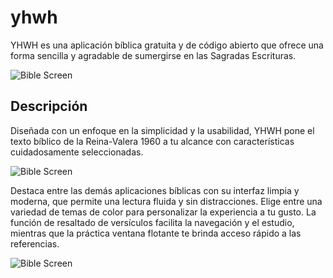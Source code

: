 # yhwh

YHWH es una aplicación bíblica gratuita y de código abierto que ofrece una forma sencilla y agradable de sumergirse en las Sagradas Escrituras.

![Bible Screen](https://github.com/llromerorr/yhwh/blob/master/screenshots/gitimg_1.png)


## Descripción

Diseñada con un enfoque en la simplicidad y la usabilidad, YHWH pone el texto bíblico de la Reina-Valera 1960 a tu alcance con características cuidadosamente seleccionadas.

![Bible Screen](https://github.com/llromerorr/yhwh/blob/master/screenshots/gitimg_2.png)

Destaca entre las demás aplicaciones bíblicas con su interfaz limpia y moderna, que permite una lectura fluida y sin distracciones. Elige entre una variedad de temas de color para personalizar la experiencia a tu gusto. La función de resaltado de versículos facilita la navegación y el estudio, mientras que la práctica ventana flotante te brinda acceso rápido a las referencias.

![Bible Screen](https://github.com/llromerorr/yhwh/blob/master/screenshots/gitimg_3.png)
